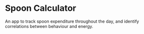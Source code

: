 # Spoon Calculator
An app to track spoon expenditure throughout the day, and identify correlations between behaviour and energy.
